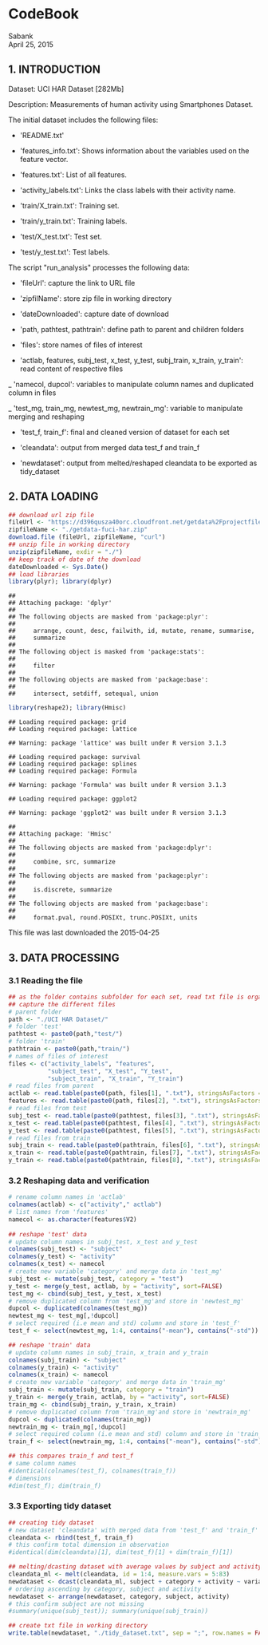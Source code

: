 # CodeBook
Sabank  
April 25, 2015  

## 1. INTRODUCTION

Dataset: UCI HAR Dataset [282Mb]

Description: Measurements of human activity using Smartphones Dataset.

The initial dataset includes the following files:

- 'README.txt'

- 'features_info.txt': Shows information about the variables used on the feature vector.

- 'features.txt': List of all features.

- 'activity_labels.txt': Links the class labels with their activity name.

- 'train/X_train.txt': Training set.

- 'train/y_train.txt': Training labels.

- 'test/X_test.txt': Test set.

- 'test/y_test.txt': Test labels.

The script "run_analysis" processes the following data:

- 'fileUrl': capture the link to URL file

- 'zipfilName': store zip file in working directory

- 'dateDownloaded': capture date of download

- 'path, pathtest, pathtrain': define path to parent and children folders

- 'files': store names of files of interest

- 'actlab, features, subj_test, x_test, y_test, subj_train, x_train, y_train': read content of respective files

_ 'namecol, dupcol': variables to manipulate column names and duplicated column in files

_ 'test_mg, train_mg, newtest_mg, newtrain_mg': variable to manipulate merging and reshaping

- 'test_f, train_f': final and cleaned version of dataset for each set

- 'cleandata': output from merged data test_f and train_f

- 'newdataset': output from melted/reshaped cleandata to be exported as tidy_dataset


## 2. DATA LOADING

```r
## download url zip file
fileUrl <- "https://d396qusza40orc.cloudfront.net/getdata%2Fprojectfiles%2FUCI%20HAR%20Dataset.zip"
zipfileName <- "./getdata-fuci-har.zip"
download.file (fileUrl, zipfileName, "curl") 
## unzip file in working directory
unzip(zipfileName, exdir = "./")
## keep track of date of the download
dateDownloaded <- Sys.Date()
## load libraries
library(plyr); library(dplyr)
```

```
## 
## Attaching package: 'dplyr'
## 
## The following objects are masked from 'package:plyr':
## 
##     arrange, count, desc, failwith, id, mutate, rename, summarise,
##     summarize
## 
## The following object is masked from 'package:stats':
## 
##     filter
## 
## The following objects are masked from 'package:base':
## 
##     intersect, setdiff, setequal, union
```

```r
library(reshape2); library(Hmisc)
```

```
## Loading required package: grid
## Loading required package: lattice
```

```
## Warning: package 'lattice' was built under R version 3.1.3
```

```
## Loading required package: survival
## Loading required package: splines
## Loading required package: Formula
```

```
## Warning: package 'Formula' was built under R version 3.1.3
```

```
## Loading required package: ggplot2
```

```
## Warning: package 'ggplot2' was built under R version 3.1.3
```

```
## 
## Attaching package: 'Hmisc'
## 
## The following objects are masked from 'package:dplyr':
## 
##     combine, src, summarize
## 
## The following objects are masked from 'package:plyr':
## 
##     is.discrete, summarize
## 
## The following objects are masked from 'package:base':
## 
##     format.pval, round.POSIXt, trunc.POSIXt, units
```
This file was last downloaded the 2015-04-25

## 3. DATA PROCESSING
### 3.1 Reading the file

```r
## as the folder contains subfolder for each set, read txt file is organized to
## capture the different files
# parent folder
path <- "./UCI HAR Dataset/"
# folder 'test'
pathtest <- paste0(path,"test/")
# folder 'train'
pathtrain <- paste0(path,"train/")
# names of files of interest
files <- c("activity_labels", "features",
           "subject_test", "X_test", "Y_test",
           "subject_train", "X_train", "Y_train")
# read files from parent    
actlab <- read.table(paste0(path, files[1], ".txt"), stringsAsFactors = FALSE)
features <- read.table(paste0(path, files[2], ".txt"), stringsAsFactors = FALSE)
# read files from test
subj_test <- read.table(paste0(pathtest, files[3], ".txt"), stringsAsFactors = FALSE)
x_test <- read.table(paste0(pathtest, files[4], ".txt"), stringsAsFactors = FALSE)
y_test <- read.table(paste0(pathtest, files[5], ".txt"), stringsAsFactors = FALSE)
# read files from train
subj_train <- read.table(paste0(pathtrain, files[6], ".txt"), stringsAsFactors = FALSE)
x_train <- read.table(paste0(pathtrain, files[7], ".txt"), stringsAsFactors = FALSE)
y_train <- read.table(paste0(pathtrain, files[8], ".txt"), stringsAsFactors = FALSE)
```

### 3.2 Reshaping data and verification

```r
# rename column names in 'actlab'
colnames(actlab) <- c("activity"," actlab")
# list names from 'features'
namecol <- as.character(features$V2)
    
## reshape 'test' data
# update column names in subj_test, x_test and y_test
colnames(subj_test) <- "subject"
colnames(y_test) <- "activity"
colnames(x_test) <- namecol
# create new variable 'category' and merge data in 'test_mg'
subj_test <- mutate(subj_test, category = "test")
y_test <- merge(y_test, actlab, by = "activity", sort=FALSE)
test_mg <- cbind(subj_test, y_test, x_test)
# remove duplicated column from 'test_mg'and store in 'newtest_mg'
dupcol <- duplicated(colnames(test_mg))
newtest_mg <- test_mg[,!dupcol]
# select required (i.e mean and std) column and store in 'test_f'
test_f <- select(newtest_mg, 1:4, contains("-mean"), contains("-std"))

## reshape 'train' data
# update column names in subj_train, x_train and y_train
colnames(subj_train) <- "subject"
colnames(y_train) <- "activity"
colnames(x_train) <- namecol
# create new variable 'category' and merge data in 'train_mg'
subj_train <- mutate(subj_train, category = "train")
y_train <- merge(y_train, actlab, by = "activity", sort=FALSE)
train_mg <- cbind(subj_train, y_train, x_train)
# remove duplicated column from 'train_mg'and store in 'newtrain_mg'
dupcol <- duplicated(colnames(train_mg))
newtrain_mg <- train_mg[,!dupcol]
# select required column (i.e mean and std) column and store in 'train_f'
train_f <- select(newtrain_mg, 1:4, contains("-mean"), contains("-std"))

## this compares train_f and test_f
# same column names
#identical(colnames(test_f), colnames(train_f))
# dimensions
#dim(test_f); dim(train_f)
```

### 3.3 Exporting tidy dataset

```r
## creating tidy dataset
# new dataset 'cleandata' with merged data from 'test_f' and 'train_f'
cleandata <- rbind(test_f, train_f)
# this confirm total dimension in observation
#identical(dim(cleandata)[1], dim(test_f)[1] + dim(train_f)[1])

## melting/dcasting dataset with average values by subject and activity
cleandata_ml <- melt(cleandata, id = 1:4, measure.vars = 5:83)
newdataset <- dcast(cleandata_ml, subject + category + activity ~ variable, mean)
# ordering ascending by category, subject and activity
newdataset <- arrange(newdataset, category, subject, activity)
# this confirm subject are not missing
#summary(unique(subj_test)); summary(unique(subj_train))

## create txt file in working directory
write.table(newdataset, "./tidy_dataset.txt", sep = ";", row.names = FALSE)
```





